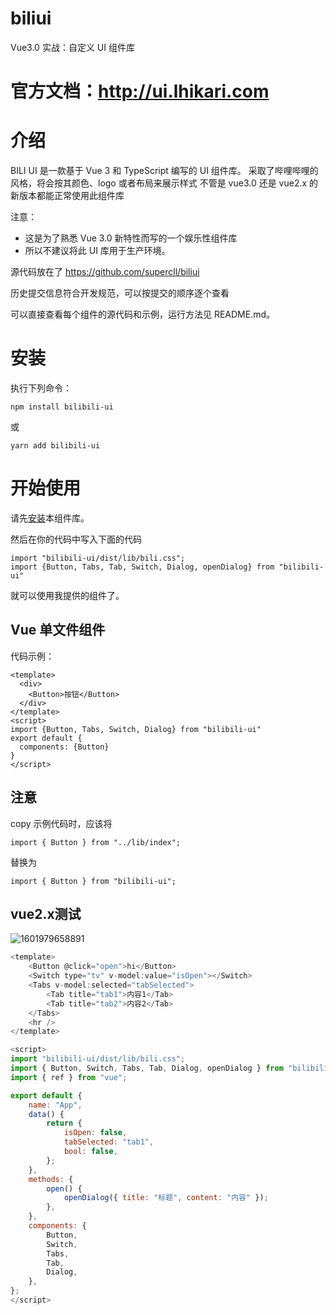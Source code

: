 # biliui

Vue3.0 实战：自定义 UI 组件库

# 官方文档：http://ui.lhikari.com

# 介绍

BILI UI 是一款基于 Vue 3 和 TypeScript 编写的 UI 组件库。
采取了哔哩哔哩的风格，将会按其颜色、logo 或者布局来展示样式
不管是 vue3.0 还是 vue2.x 的新版本都能正常使用此组件库

注意：

-   这是为了熟悉 Vue 3.0 新特性而写的一个娱乐性组件库
-   所以不建议将此 UI 库用于生产环境。

源代码放在了 https://github.com/supercll/biliui

历史提交信息符合开发规范，可以按提交的顺序逐个查看

可以直接查看每个组件的源代码和示例，运行方法见 README.md。

# 安装

执行下列命令：

```
npm install bilibili-ui
```

或

```
yarn add bilibili-ui
```

# 开始使用

请先[安装](#/doc/install)本组件库。

然后在你的代码中写入下面的代码

```
import "bilibili-ui/dist/lib/bili.css";
import {Button, Tabs, Tab, Switch, Dialog, openDialog} from "bilibili-ui"

```

就可以使用我提供的组件了。

## Vue 单文件组件

代码示例：

```
<template>
  <div>
    <Button>按钮</Button>
  </div>
</template>
<script>
import {Button, Tabs, Switch, Dialog} from "bilibili-ui"
export default {
  components: {Button}
}
</script>
```

## 注意

copy 示例代码时，应该将

```
import { Button } from "../lib/index";
```

替换为

```
import { Button } from "bilibili-ui";
```

## vue2.x测试

![1601979658891](https://github.com/supercll/biliui/edit/master/images/1601979658891.png)

```js
<template>
    <Button @click="open">hi</Button>
    <Switch type="tv" v-model:value="isOpen"></Switch>
    <Tabs v-model:selected="tabSelected">
        <Tab title="tab1">内容1</Tab>
        <Tab title="tab2">内容2</Tab>
    </Tabs>
    <hr />
</template>

<script>
import "bilibili-ui/dist/lib/bili.css";
import { Button, Switch, Tabs, Tab, Dialog, openDialog } from "bilibili-ui";
import { ref } from "vue";

export default {
    name: "App",
    data() {
        return {
            isOpen: false,
            tabSelected: "tab1",
            bool: false,
        };
    },
    methods: {
        open() {
            openDialog({ title: "标题", content: "内容" });
        },
    },
    components: {
        Button,
        Switch,
        Tabs,
        Tab,
        Dialog,
    },
};
</script>
```

